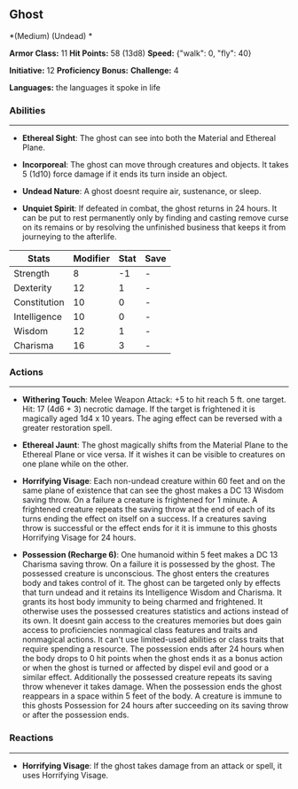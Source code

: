 ## Ghost
*(Medium) (Undead) *

**Armor Class:** 11
**Hit Points:** 58 (13d8)
**Speed:** {"walk": 0, "fly": 40}

**Initiative:** 12
**Proficiency Bonus:**
**Challenge:** 4

**Languages:** the languages it spoke in life

### Abilities
 --- 
- **Ethereal Sight**: The ghost can see into both the Material and Ethereal Plane.

- **Incorporeal**: The ghost can move through creatures and objects. It takes 5 (1d10) force damage if it ends its turn inside an object.

- **Undead Nature**: A ghost doesnt require air, sustenance, or sleep.

- **Unquiet Spirit**: If defeated in combat, the ghost returns in 24 hours. It can be put to rest permanently only by finding and casting remove curse on its remains or by resolving the unfinished business that keeps it from journeying to the afterlife.



| Stats | Modifier | Stat | Save
| ---- | ---- | ---- | ---- |
| Strength | 8 | -1 | - |
| Dexterity | 12 | 1 | - |
| Constitution | 10 | 0 | - |
| Intelligence | 10 | 0 | - |
| Wisdom | 12 | 1 | - |
| Charisma | 16 | 3 | - |

### Actions
 --- 
- **Withering Touch**: Melee Weapon Attack: +5 to hit  reach 5 ft.  one target. Hit: 17 (4d6 + 3) necrotic damage. If the target is frightened  it is magically aged 1d4 x 10 years. The aging effect can be reversed with a greater restoration spell.

- **Ethereal Jaunt**: The ghost magically shifts from the Material Plane to the Ethereal Plane or vice versa. If it wishes  it can be visible to creatures on one plane while on the other.

- **Horrifying Visage**: Each non-undead creature within 60 feet and on the same plane of existence that can see the ghost makes a DC 13 Wisdom saving throw. On a failure  a creature is frightened for 1 minute. A frightened creature repeats the saving throw at the end of each of its turns  ending the effect on itself on a success. If a creatures saving throw is successful or the effect ends for it  it is immune to this ghosts Horrifying Visage for 24 hours.

- **Possession (Recharge 6)**: One humanoid within 5 feet makes a DC 13 Charisma saving throw. On a failure  it is possessed by the ghost. The possessed creature is unconscious. The ghost enters the creatures body and takes control of it. The ghost can be targeted only by effects that turn undead  and it retains its Intelligence  Wisdom  and Charisma. It grants its host body immunity to being charmed and frightened. It otherwise uses the possessed creatures statistics and actions instead of its own. It doesnt gain access to the creatures memories but does gain access to proficiencies  nonmagical class features and traits  and nonmagical actions. It can't use limited-used abilities or class traits that require spending a resource. The possession ends after 24 hours  when the body drops to 0 hit points  when the ghost ends it as a bonus action  or when the ghost is turned or affected by dispel evil and good or a similar effect. Additionally  the possessed creature repeats its saving throw whenever it takes damage. When the possession ends  the ghost reappears in a space within 5 feet of the body. A creature is immune to this ghosts Possession for 24 hours after succeeding on its saving throw or after the possession ends.

### Reactions
 --- 
- **Horrifying Visage**: If the ghost takes damage from an attack or spell, it uses Horrifying Visage.

